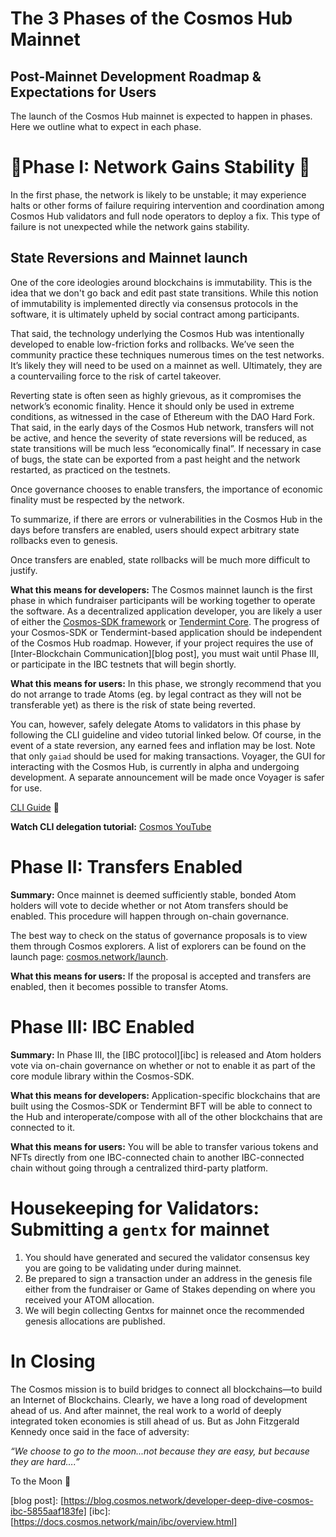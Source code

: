 <!-- markdown-link-check-disable -->

# The 3 Phases of the Cosmos Hub Mainnet

## Post-Mainnet Development Roadmap & Expectations for Users

The launch of the Cosmos Hub mainnet is expected to happen in phases. Here we
outline what to expect in each phase.

# 🚨Phase I: Network Gains Stability 🚨

In the first phase, the network is likely to be unstable; it may experience
halts or other forms of failure requiring intervention and coordination among
Cosmos Hub validators and full node operators to deploy a fix. This type of
failure is not unexpected while the network gains stability.

## State Reversions and Mainnet launch

One of the core ideologies around blockchains is immutability. This is the idea
that we don't go back and edit past state transitions. While this notion of
immutability is implemented directly via consensus protocols in the software, it
is ultimately upheld by social contract among participants.

That said, the technology underlying the Cosmos Hub was intentionally developed
to enable low-friction forks and rollbacks. We’ve seen the community practice
these techniques numerous times on the test networks. It’s likely they will need
to be used on a mainnet as well. Ultimately, they are a countervailing force to
the risk of cartel takeover.

Reverting state is often seen as highly grievous, as it compromises the
network’s economic finality. Hence it should only be used in extreme conditions,
as witnessed in the case of Ethereum with the DAO Hard Fork. That said, in the
early days of the Cosmos Hub network, transfers will not be active, and hence
the severity of state reversions will be reduced, as state transitions will be
much less “economically final”. If necessary in case of bugs, the state can be
exported from a past height and the network restarted, as practiced on the
testnets.

Once governance chooses to enable transfers, the importance of economic finality
must be respected by the network.

To summarize, if there are errors or vulnerabilities in the Cosmos Hub in the
days before transfers are enabled, users should expect arbitrary state rollbacks
even to genesis.

Once transfers are enabled, state rollbacks will be much more difficult to
justify.

**What this means for developers:** The Cosmos mainnet launch is the first phase
in which fundraiser participants will be working together to operate the
software. As a decentralized application developer, you are likely a user of
either the [Cosmos-SDK framework](https://cosmos.network/docs/) or
[Tendermint Core](https://tendermint.com/docs/). The progress of your Cosmos-SDK
or Tendermint-based application should be independent of the Cosmos Hub roadmap.
However, if your project requires the use of \[Inter-Blockchain
Communication]\[blog post], you must wait until Phase III, or participate in the
IBC testnets that will begin shortly.

**What this means for users:** In this phase, we strongly recommend that you do
not arrange to trade Atoms (eg. by legal contract as they will not be
transferable yet) as there is the risk of state being reverted.

You can, however, safely delegate Atoms to validators in this phase by following
the CLI guideline and video tutorial linked below. Of course, in the event of a
state reversion, any earned fees and inflation may be lost. Note that only
`gaiad` should be used for making transactions. Voyager, the GUI for interacting
with the Cosmos Hub, is currently in alpha and undergoing development. A
separate announcement will be made once Voyager is safer for use.

[CLI Guide](../delegators/delegator-guide-cli.md) 🔗

**Watch CLI delegation tutorial:**
[Cosmos YouTube](https://www.youtube.com/watch?v=ydZw6o6Mzy0)

# Phase II: Transfers Enabled

**Summary:** Once mainnet is deemed sufficiently stable, bonded Atom holders
will vote to decide whether or not Atom transfers should be enabled. This
procedure will happen through on-chain governance.

The best way to check on the status of governance proposals is to view them
through Cosmos explorers. A list of explorers can be found on the launch page:
[cosmos.network/launch](https://cosmos.network/launch).

**What this means for users:** If the proposal is accepted and transfers are
enabled, then it becomes possible to transfer Atoms.

# Phase III: IBC Enabled

**Summary:** In Phase III, the \[IBC protocol]\[ibc] is released and Atom holders
vote via on-chain governance on whether or not to enable it as part of the core
module library within the Cosmos-SDK.

**What this means for developers:** Application-specific blockchains that are
built using the Cosmos-SDK or Tendermint BFT will be able to connect to the Hub
and interoperate/compose with all of the other blockchains that are connected to
it.

**What this means for users:** You will be able to transfer various tokens and
NFTs directly from one IBC-connected chain to another IBC-connected chain
without going through a centralized third-party platform.

# Housekeeping for Validators: Submitting a `gentx` for mainnet

1.  You should have generated and secured the validator consensus key you are
    going to be validating under during mainnet.
2.  Be prepared to sign a transaction under an address in the genesis file either
    from the fundraiser or Game of Stakes depending on where you received your
    ATOM allocation.
3.  We will begin collecting Gentxs for mainnet once the recommended genesis
    allocations are published.

# In Closing

The Cosmos mission is to build bridges to connect all blockchains—to build an
Internet of Blockchains. Clearly, we have a long road of development ahead of
us. And after mainnet, the real work to a world of deeply integrated token
economies is still ahead of us. But as John Fitzgerald Kennedy once said in the
face of adversity:

*“We choose to go to the moon...not because they are easy, but because they are
hard….”*

To the Moon 🚀

\[blog post]:
\[https://blog.cosmos.network/developer-deep-dive-cosmos-ibc-5855aaf183fe] \[ibc]:
\[https://docs.cosmos.network/main/ibc/overview.html]

<!-- markdown-link-check-enable -->
